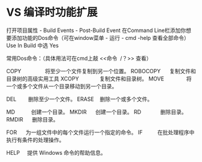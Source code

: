 # VS 编译时功能扩展

打开项目属性 - Build Events - Post-Build Event
在Command Line栏添加你想要添加功能的Dos命令（可在window菜单 - 运行 - cmd -help 查看全部命令）
Use In Build 中选 Yes

常用Dos命令：（具体用法可在cmd上敲 <<命令  /？>> 查看）

COPY                将至少一个文件复制到另一个位置。
ROBOCOPY      复制文件和目录树的高级实用工具
XCOPY              复制文件和目录树。
MOVE               将一个或多个文件从一个目录移动到另一个目录。

DEL        删除至少一个文件。
ERASE    删除一个或多个文件。

MD           创建一个目录。
MKDIR      创建一个目录。
RD             删除目录。
RMDIR      删除目录。

FOR      为一组文件中的每个文件运行一个指定的命令。
IF          在批处理程序中执行有条件的处理操作。

HELP     提供 Windows 命令的帮助信息。
